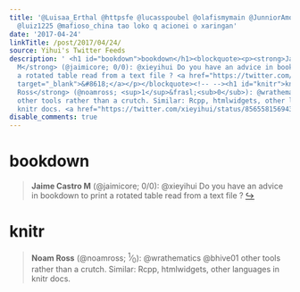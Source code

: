 ```yaml
---
title: '@Luisaa_Erthal @httpsfe @lucasspoubel @olafismymain @JunniorAmorim @zedrogas
  @luiz1225 @mafioso_china tao loko q acionei o xaringan'
date: '2017-04-24'
linkTitle: /post/2017/04/24/
source: Yihui's Twitter Feeds
description: ' <h1 id="bookdown">bookdown</h1><blockquote><p><strong>Jaime Castro
  M</strong> (@jaimicore; 0/0): @xieyihui Do you have an advice in bookdown to print
  a rotated table read from a text file ? <a href="https://twitter.com/xieyihui/status/856486508680892416"
  target="_blank">&#8618;</a></p></blockquote><!-- --><h1 id="knitr">knitr</h1><blockquote><p><strong>Noam
  Ross</strong> (@noamross; <sup>1</sup>&frasl;<sub>0</sub>): @wrathematics @bhive01
  other tools rather than a crutch. Similar: Rcpp, htmlwidgets, other languages in
  knitr docs. <a href="https://twitter.com/xieyihui/status/856558156943683585 ...'
disable_comments: true
---
```

 <h1 id="bookdown">bookdown</h1><blockquote><p><strong>Jaime Castro M</strong> (@jaimicore; 0/0): @xieyihui Do you have an advice in bookdown to print a rotated table read from a text file ? <a href="https://twitter.com/xieyihui/status/856486508680892416" target="_blank">&#8618;</a></p></blockquote><!-- --><h1 id="knitr">knitr</h1><blockquote><p><strong>Noam Ross</strong> (@noamross; <sup>1</sup>&frasl;<sub>0</sub>): @wrathematics @bhive01 other tools rather than a crutch. Similar: Rcpp, htmlwidgets, other languages in knitr docs. <a href="https://twitter.com/xieyihui/status/856558156943683585 ...